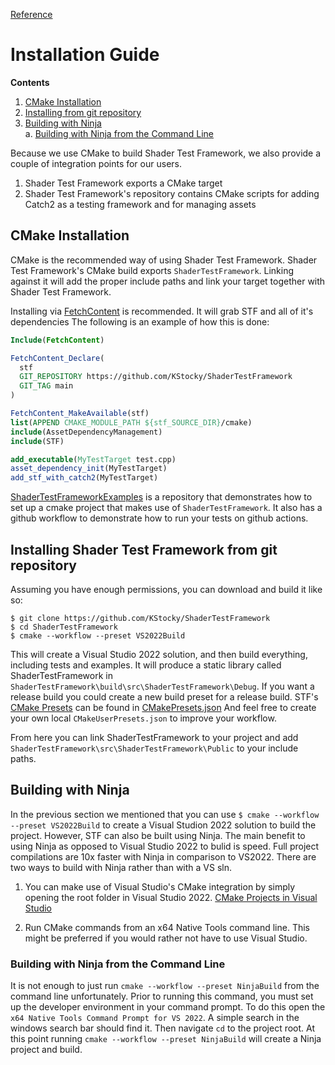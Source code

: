 [Reference](./ShaderTestFramework.md)

# Installation Guide

**Contents**<br>
1. [CMake Installation](#cmake-installation)<br>
2. [Installing from git repository](#installing-shader-test-framework-from-git-repository)<br>
3. [Building with Ninja](#building-with-ninja)<br>
a. [Building with Ninja from the Command Line](#building-with-ninja-from-the-command-line)<br>

Because we use CMake to build Shader Test Framework, we also provide a couple of
integration points for our users.

1) Shader Test Framework exports a CMake target
2) Shader Test Framework's repository contains CMake scripts for adding Catch2 as a testing framework and for managing assets

## CMake Installation

CMake is the recommended way of using Shader Test Framework. Shader Test Framework's CMake build exports `ShaderTestFramework`. Linking against
it will add the proper include paths and link your target together with Shader Test Framework.

Installing via [FetchContent](https://cmake.org/cmake/help/latest/module/FetchContent.html) is recommended. It will grab STF and all of it's dependencies
The following is an example of how this is done:

```cmake
Include(FetchContent)

FetchContent_Declare(
  stf
  GIT_REPOSITORY https://github.com/KStocky/ShaderTestFramework
  GIT_TAG main
)

FetchContent_MakeAvailable(stf)
list(APPEND CMAKE_MODULE_PATH ${stf_SOURCE_DIR}/cmake)
include(AssetDependencyManagement)
include(STF)

add_executable(MyTestTarget test.cpp)
asset_dependency_init(MyTestTarget)
add_stf_with_catch2(MyTestTarget)
```

[ShaderTestFrameworkExamples](https://github.com/KStocky/ShaderTestFrameworkExamples) is a repository that demonstrates how to set up a cmake project that makes use of `ShaderTestFramework`. It also has a github workflow to demonstrate how to run your tests on github actions.

## Installing Shader Test Framework from git repository

Assuming you have enough permissions, you can download and build it like so:
```
$ git clone https://github.com/KStocky/ShaderTestFramework
$ cd ShaderTestFramework
$ cmake --workflow --preset VS2022Build
```

This will create a Visual Studio 2022 solution, and then build everything, including tests and examples. It will produce a static library called ShaderTestFramework in `ShaderTestFramework\build\src\ShaderTestFramework\Debug`. If you want a release build you could create a new build preset for a release build. STF's [CMake Presets](https://cmake.org/cmake/help/latest/manual/cmake-presets.7.html) can be found in [CMakePresets.json](../CMakePresets.json)
And feel free to create your own local `CMakeUserPresets.json` to improve your workflow.

From here you can link ShaderTestFramework to your project and add `ShaderTestFramework\src\ShaderTestFramework\Public` to your include paths.

## Building with Ninja

In the previous section we mentioned that you can use `$ cmake --workflow --preset VS2022Build` to create a Visual Studion 2022 solution to build the project. However, STF can also be built using Ninja. The main benefit to using Ninja as opposed to Visual Studio 2022 to bulid is speed. Full project compilations are 10x faster with Ninja in comparison to VS2022. There are two ways to build with Ninja rather than with a VS sln.

1. You can make use of Visual Studio's CMake integration by simply opening the root folder in Visual Studio 2022. [CMake Projects in Visual Studio](https://learn.microsoft.com/en-us/cpp/build/cmake-projects-in-visual-studio?view=msvc-170)

2. Run CMake commands from an x64 Native Tools command line. This might be preferred if you would rather not have to use Visual Studio.

### Building with Ninja from the Command Line

It is not enough to just run `cmake --workflow --preset NinjaBuild` from the command line unfortunately. Prior to running this command, you must set up the developer environment in your command prompt. To do this open the `x64 Native Tools Command Prompt for VS 2022`. A simple search in the windows search bar should find it. Then navigate `cd` to the project root. At this point running `cmake --workflow --preset NinjaBuild` will create a Ninja project and build.

